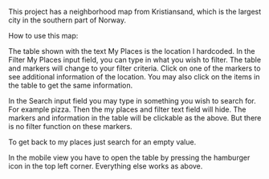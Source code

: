 This project has a neighborhood map from Kristiansand, which is the largest city
in the southern part of Norway.

How to use this map:

The table shown with the text My Places is the location I hardcoded.
In the Filter My Places input field, you can type in what you wish to filter.
The table and markers will change to your filter criteria.
Click on one of the markers to see additional information of the location.
You may also click on the items in the table to get the same information.

In the Search input field you may type in something you wish to search for.
For example pizza. Then the my places and filter text field will hide.
The markers and information in the table will be clickable as the above. But there is
no filter function on these markers.

To get back to my places just search for an empty value.

In the mobile view you have to open the table by pressing the hamburger icon in the top left
corner. Everything else works as above.